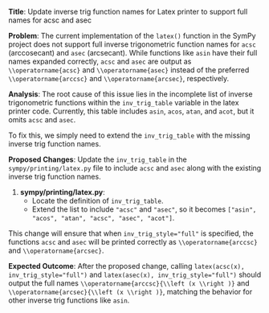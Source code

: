 **Title**: Update inverse trig function names for Latex printer to support full names for acsc and asec

**Problem**:
The current implementation of the `latex()` function in the SymPy project does not support full inverse trigonometric function names for `acsc` (arccosecant) and `asec` (arcsecant). While functions like `asin` have their full names expanded correctly, `acsc` and `asec` are output as `\\operatorname{acsc}` and `\\operatorname{asec}` instead of the preferred `\\operatorname{arccsc}` and `\\operatorname{arcsec}`, respectively.

**Analysis**:
The root cause of this issue lies in the incomplete list of inverse trigonometric functions within the `inv_trig_table` variable in the latex printer code. Currently, this table includes `asin`, `acos`, `atan`, and `acot`, but it omits `acsc` and `asec`.

To fix this, we simply need to extend the `inv_trig_table` with the missing inverse trig function names. 

**Proposed Changes**:
Update the `inv_trig_table` in the `sympy/printing/latex.py` file to include `acsc` and `asec` along with the existing inverse trig function names.

1. **sympy/printing/latex.py**:
    - Locate the definition of `inv_trig_table`.
    - Extend the list to include `"acsc"` and `"asec"`, so it becomes `["asin", "acos", "atan", "acsc", "asec", "acot"]`.

This change will ensure that when `inv_trig_style="full"` is specified, the functions `acsc` and `asec` will be printed correctly as `\\operatorname{arccsc}` and `\\operatorname{arcsec}`.

**Expected Outcome**:
After the proposed change, calling `latex(acsc(x), inv_trig_style="full")` and `latex(asec(x), inv_trig_style="full")` should output the full names `\\operatorname{arccsc}{\\left (x \\right )}` and `\\operatorname{arcsec}{\\left (x \\right )}`, matching the behavior for other inverse trig functions like `asin`.